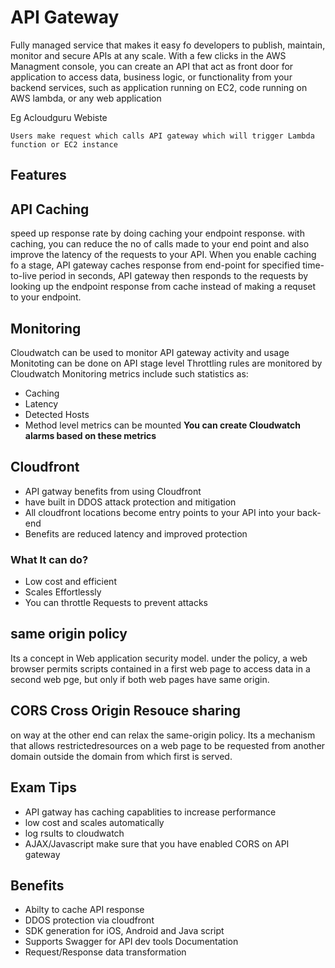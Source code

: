 # API Gateway

Fully managed service that makes it easy fo developers to publish, maintain, monitor and secure APIs at any scale.
 With a few clicks in the AWS Managment console, you can create an API that act as front door for application to access data, business logic, or functionality from your backend services, such as application running on EC2, code running on AWS lambda, or any  web application

Eg Acloudguru Webiste

```
Users make request which calls API gateway which will trigger Lambda function or EC2 instance
```
## Features

## API Caching

speed up response rate by doing caching your endpoint response. with caching, you can reduce the no of calls made to your end point and also improve the latency of the requests to your API. When you enable caching fo a stage, API gateway caches response from end-point for specified time-to-live period in seconds, API gateway then responds to the requests by looking up the endpoint response from cache instead of making a requset to your endpoint.

## Monitoring
Cloudwatch can be used to monitor API gateway activity and usage
Monitoting can be done on API stage level
Throttling rules are monitored by Cloudwatch
Monitoring metrics include such statistics as:
* Caching
* Latency
* Detected Hosts
* Method level metrics can be mounted
**You can create Cloudwatch alarms based on these metrics**

## Cloudfront
* API gatway benefits from using Cloudfront
* have built in DDOS attack protection and mitigation
* All cloudfront locations become entry points to your API into your back-end
* Benefits are reduced latency and improved protection



### What It can do?
* Low cost and efficient
* Scales Effortlessly
* You can throttle Requests to prevent attacks


## same origin policy
Its a concept in Web application security model. under the policy, a web browser permits scripts contained in a first web page to access data in a second web pge, but only if both web pages have same origin.

## CORS Cross Origin Resouce sharing
on way at the other end can relax the same-origin policy.
Its a mechanism that allows restrictedresources on a web page to be requested from another domain outside the domain from which first is served.

## Exam Tips
* API gatway has caching capablities to increase performance
* low cost and scales automatically
* log rsults to cloudwatch
* AJAX/Javascript make sure that you have enabled CORS on API gateway

## Benefits

* Abilty to cache API response
* DDOS protection via cloudfront
* SDK generation for iOS, Android and Java script
* Supports Swagger for API dev tools Documentation
* Request/Response data transformation

